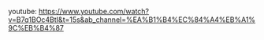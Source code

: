 youtube: https://www.youtube.com/watch?v=B7q1BOc4BtI&t=15s&ab_channel=%EA%B1%B4%EC%84%A4%EB%A1%9C%EB%B4%87
